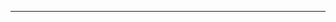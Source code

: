 <!--
CO_OP_TRANSLATOR_METADATA:
{
  "original_hash": "b12098603dc3061d3cdac77ecce93658",
  "translation_date": "2025-08-28T18:24:57+00:00",
  "source_file": "03-CoreGenerativeAITechniques/README.md",
  "language_code": "es"
}
-->


---


